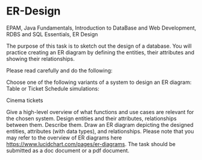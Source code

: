 # ER-Design
EPAM, Java Fundamentals, Introduction to DataBase and Web Development, RDBS and SQL Essentials, ER Design

The purpose of this task is to sketch out the design of a database. You will practice creating an ER diagram by defining the entities, their attributes and showing their relationships.

Please read carefully and do the following:

Choose one of the following variants of a system to design an ER diagram:
Table or Ticket Schedule simulations:

Cinema tickets

Give a high-level overview of what functions and use cases are relevant for the chosen system.
Design entities and their attributes, relationships between them. Describe them.
Draw an ER diagram depicting the designed entities, attributes (with data types), and relationships.
Please note that you may refer to the overview of ER diagrams here https://www.lucidchart.com/pages/er-diagrams.
The task should be submitted as a doc document or a pdf document.
